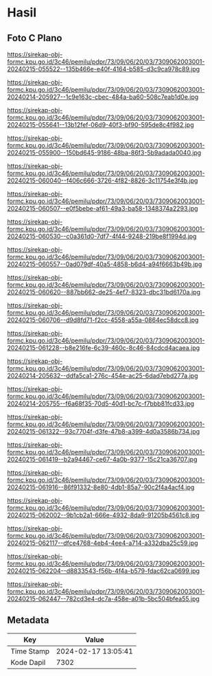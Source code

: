 # Hasil

## Foto C Plano

https://sirekap-obj-formc.kpu.go.id/3c46/pemilu/pdpr/73/09/06/20/03/7309062003001-20240215-055522--135b466e-e40f-4164-b585-d3c9ca978c89.jpg

https://sirekap-obj-formc.kpu.go.id/3c46/pemilu/pdpr/73/09/06/20/03/7309062003001-20240214-205927--1c9e163c-cbec-484a-ba60-508c7eab1d0e.jpg

https://sirekap-obj-formc.kpu.go.id/3c46/pemilu/pdpr/73/09/06/20/03/7309062003001-20240215-055641--13b12fef-06d9-40f3-bf90-595de8c4f982.jpg

https://sirekap-obj-formc.kpu.go.id/3c46/pemilu/pdpr/73/09/06/20/03/7309062003001-20240215-055900--150bd645-9186-48ba-86f3-5b9adada0040.jpg

https://sirekap-obj-formc.kpu.go.id/3c46/pemilu/pdpr/73/09/06/20/03/7309062003001-20240215-060040--f406c666-3726-4f82-8826-3c11754e3f4b.jpg

https://sirekap-obj-formc.kpu.go.id/3c46/pemilu/pdpr/73/09/06/20/03/7309062003001-20240215-060507--e0f5bebe-af61-49a3-ba58-1348374a2293.jpg

https://sirekap-obj-formc.kpu.go.id/3c46/pemilu/pdpr/73/09/06/20/03/7309062003001-20240215-060530--c0a361d0-7df7-4f44-9248-219be8f1994d.jpg

https://sirekap-obj-formc.kpu.go.id/3c46/pemilu/pdpr/73/09/06/20/03/7309062003001-20240215-060557--0ad079df-40a5-4858-b6d4-a94f6663b49b.jpg

https://sirekap-obj-formc.kpu.go.id/3c46/pemilu/pdpr/73/09/06/20/03/7309062003001-20240215-060620--887bb662-de25-4ef7-8323-dbc31bd6170a.jpg

https://sirekap-obj-formc.kpu.go.id/3c46/pemilu/pdpr/73/09/06/20/03/7309062003001-20240215-060706--d9d8fd71-f2cc-4558-a55a-0864ec58dcc8.jpg

https://sirekap-obj-formc.kpu.go.id/3c46/pemilu/pdpr/73/09/06/20/03/7309062003001-20240215-061228--b8e216fe-6c39-460c-8c46-84cdcd4acaea.jpg

https://sirekap-obj-formc.kpu.go.id/3c46/pemilu/pdpr/73/09/06/20/03/7309062003001-20240214-205632--ddfa5ca1-276c-454e-ac25-6dad7ebd277a.jpg

https://sirekap-obj-formc.kpu.go.id/3c46/pemilu/pdpr/73/09/06/20/03/7309062003001-20240214-205755--f6a68f35-70d5-40d1-bc7c-f7bbb81fcd33.jpg

https://sirekap-obj-formc.kpu.go.id/3c46/pemilu/pdpr/73/09/06/20/03/7309062003001-20240215-061322--93c7704f-d3fe-47b8-a399-4d0a3586b734.jpg

https://sirekap-obj-formc.kpu.go.id/3c46/pemilu/pdpr/73/09/06/20/03/7309062003001-20240215-061419--b2a94467-ce67-4a0b-9377-15c21ca36707.jpg

https://sirekap-obj-formc.kpu.go.id/3c46/pemilu/pdpr/73/09/06/20/03/7309062003001-20240215-061916--86f91332-8e80-4db1-85a7-90c2f4a4acf4.jpg

https://sirekap-obj-formc.kpu.go.id/3c46/pemilu/pdpr/73/09/06/20/03/7309062003001-20240215-062002--9b1cb2a1-666e-4932-8da9-91205b4561c8.jpg

https://sirekap-obj-formc.kpu.go.id/3c46/pemilu/pdpr/73/09/06/20/03/7309062003001-20240215-062117--dfce4768-4eb4-4ee4-a714-a332dba25c59.jpg

https://sirekap-obj-formc.kpu.go.id/3c46/pemilu/pdpr/73/09/06/20/03/7309062003001-20240215-062204--d8833543-f56b-4f4a-b579-fdac62ca0699.jpg

https://sirekap-obj-formc.kpu.go.id/3c46/pemilu/pdpr/73/09/06/20/03/7309062003001-20240215-062447--782cd3e4-dc7a-458e-a01b-5bc504bfea55.jpg


## Metadata

| Key        | Value               |
| ---------- | ------------------- |
| Time Stamp | 2024-02-17 13:05:41 |
| Kode Dapil | 7302                |



